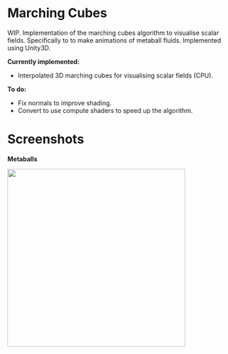 # Marching Cubes

WIP. Implementation of the marching cubes algorithm to visualise scalar fields. Specifically to to make animations of metaball fluids. Implemented using Unity3D.

**Currently implemented:**

- Interpolated 3D marching cubes for visualising scalar fields (CPU).

**To do:**

- Fix normals to improve shading.
- Convert to use compute shaders to speed up the algorithm.

# Screenshots

**Metaballs**


<img src="https://raw.github.com/akoreman/Marching-Cubes-Metaballs/main/images/MetaBalls.png" width="400">
